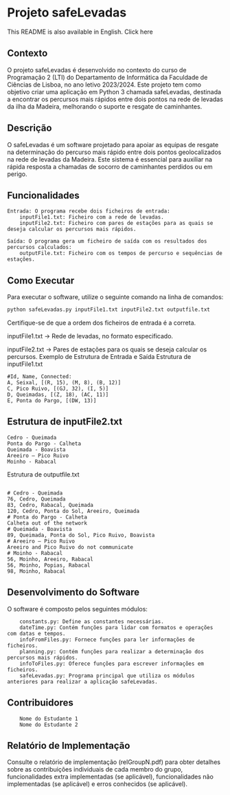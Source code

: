 # Projeto safeLevadas

This README is also available in English. Click here

## Contexto

O projeto safeLevadas é desenvolvido no contexto do curso de Programação 2 (LTI) do Departamento de Informática da Faculdade de Ciências de Lisboa, no ano letivo 2023/2024. Este projeto tem como objetivo criar uma aplicação em Python 3 chamada safeLevadas, destinada a encontrar os percursos mais rápidos entre dois pontos na rede de levadas da ilha da Madeira, melhorando o suporte e resgate de caminhantes.

## Descrição

O safeLevadas é um software projetado para apoiar as equipas de resgate na determinação do percurso mais rápido entre dois pontos geolocalizados na rede de levadas da Madeira. Este sistema é essencial para auxiliar na rápida resposta a chamadas de socorro de caminhantes perdidos ou em perigo.
## Funcionalidades

    Entrada: O programa recebe dois ficheiros de entrada:
        inputFile1.txt: Ficheiro com a rede de levadas.
        inputFile2.txt: Ficheiro com pares de estações para as quais se deseja calcular os percursos mais rápidos.

    Saída: O programa gera um ficheiro de saída com os resultados dos percursos calculados:
        outputFile.txt: Ficheiro com os tempos de percurso e sequências de estações.

## Como Executar

Para executar o software, utilize o seguinte comando na linha de comandos:

```bash
python safeLevadas.py inputFile1.txt inputFile2.txt outputfile.txt
```
Certifique-se de que a ordem dos ficheiros de entrada é a correta.

inputFile1.txt -> Rede de levadas, no formato especificado.

inputFile2.txt -> Pares de estações para os quais se deseja calcular os percursos.
Exemplo de Estrutura de Entrada e Saída
Estrutura de inputFile1.txt
```less
#Id, Name, Connected:
A, Seixal, [(R, 15), (M, 8), (B, 12)]
C, Pico Ruivo, [(GJ, 32), (I, 5)]
D, Queimadas, [(Z, 18), (AC, 11)]
E, Ponta do Pargo, [(DW, 13)]
```

## Estrutura de inputFile2.txt

```less
Cedro - Queimada
Ponta do Pargo - Calheta
Queimada - Boavista
Areeiro – Pico Ruivo
Moinho - Rabacal
```

Estrutura de outputfile.txt

```less

# Cedro - Queimada
76, Cedro, Queimada
83, Cedro, Rabacal, Queimada
120, Cedro, Ponta do Sol, Areeiro, Queimada
# Ponta do Pargo - Calheta
Calheta out of the network
# Queimada - Boavista
89, Queimada, Ponta do Sol, Pico Ruivo, Boavista
# Areeiro – Pico Ruivo
Areeiro and Pico Ruivo do not communicate
# Moinho - Rabacal
56, Moinho, Areeiro, Rabacal
56, Moinho, Popias, Rabacal
98, Moinho, Rabacal
```

## Desenvolvimento do Software

O software é composto pelos seguintes módulos:
```less
    constants.py: Define as constantes necessárias.
    dateTime.py: Contém funções para lidar com formatos e operações com datas e tempos.
    infoFromFiles.py: Fornece funções para ler informações de ficheiros.
    planning.py: Contém funções para realizar a determinação dos percursos mais rápidos.
    infoToFiles.py: Oferece funções para escrever informações em ficheiros.
    safeLevadas.py: Programa principal que utiliza os módulos anteriores para realizar a aplicação safeLevadas.
```
## Contribuidores
```less
    Nome do Estudante 1
    Nome do Estudante 2
```
## Relatório de Implementação

Consulte o relatório de implementação (relGroupN.pdf) para obter detalhes sobre as contribuições individuais de cada membro do grupo, funcionalidades extra implementadas (se aplicável), funcionalidades não implementadas (se aplicável) e erros conhecidos (se aplicável).